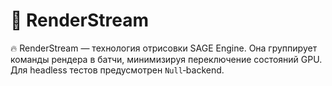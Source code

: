 # 📘 RenderStream

🔥 RenderStream — технология отрисовки SAGE Engine. Она группирует команды рендера в батчи, минимизируя переключение состояний GPU. Для headless тестов предусмотрен `Null`‑backend.
